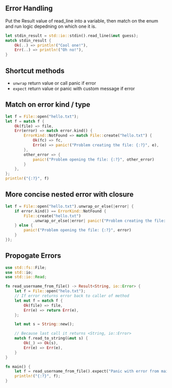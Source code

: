 ## Error Handling
Put the Result value of read_line into a variable, then match on the enum and run logic depedning on which one it is.
```rust
let stdin_result = std::io::stdin().read_line(&mut guess);
match stdin_result {
    Ok(..) => println!("Cool one!"),
    Err(..) => println!("Oh no!"),
}
```
## Shortcut methods
- `unwrap` return value or call panic if error
- `expect` return value or panic with custom message if error 

## Match on error kind / type
```rust
let f = File::open("hello.txt");
let f = match f {
    Ok(file) => file,
    Err(error) => match error.kind() {
        ErrorKind::NotFound => match File::create("hello.txt") {
            Ok(fc) => fc,
            Err(e) => panic!("Problem creating the file: {:?}", e),
        },
        other_error => {
            panic!("Problem opening the file: {:?}", other_error)
        }
    },
};
println!("{:?}", f)
```
## More concise nested error with closure
```rust
let f = File::open("hello.txt").unwrap_or_else(|error| {
    if error.kind() == ErrorKind::NotFound {
        File::create("hello.txt")
            .unwrap_or_else(|error| panic!("Problem creating the file: {:?}", error))
    } else {
        panic!("Problem opening the file: {:?}", error)
    }
});
```

## Propogate Errors
```rust
use std::fs::File;
use std::io;
use std::io::Read;

fn read_username_from_file() -> Result<String, io::Error> {
    let f = File::open("helo.txt");
    // If error returns error back to caller of method
    let mut f = match f {
        Ok(file) => file,
        Err(e) => return Err(e),
    };

    let mut s = String::new();

    // Because last call it returns <String, io::Error>
    match f.read_to_string(&mut s) {
        Ok(_) => Ok(s),
        Err(e) => Err(e),
    }
}

fn main() {
    let f = read_username_from_file().expect("Panic with error from main");
    println!("{:?}", f);
}
```